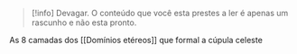 >[!info] Devagar.
>O conteúdo que você esta prestes a ler é apenas um rascunho e não esta pronto.

As 8 camadas dos [[Domínios etéreos]] que formal a cúpula celeste 